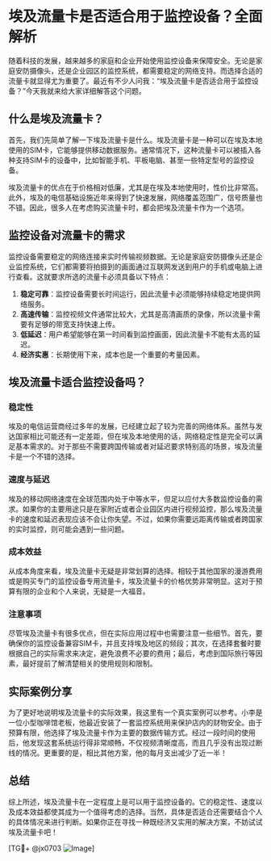 # 埃及流量卡是否适合用于监控设备？全面解析

随着科技的发展，越来越多的家庭和企业开始使用监控设备来保障安全。无论是家庭安防摄像头，还是企业园区的监控系统，都需要稳定的网络支持。而选择合适的流量卡就显得尤为重要了。最近有不少人问我：“埃及流量卡是否适合用于监控设备？”今天我就来给大家详细解答这个问题。

## 什么是埃及流量卡？

首先，我们先简单了解一下埃及流量卡是什么。埃及流量卡是一种可以在埃及本地使用的SIM卡，它能够提供移动数据服务。通常情况下，这种流量卡可以被插入各种支持SIM卡的设备中，比如智能手机、平板电脑、甚至一些特定型号的监控设备。

埃及流量卡的优点在于价格相对低廉，尤其是在埃及本地使用时，性价比非常高。此外，埃及的电信基础设施近年来得到了快速发展，网络覆盖范围广，信号质量也不错。因此，很多人在考虑购买流量卡时，都会把埃及流量卡作为一个选项。

## 监控设备对流量卡的需求

监控设备需要稳定的网络连接来实时传输视频数据。无论是家庭安防摄像头还是企业监控系统，它们都需要将拍摄到的画面通过互联网发送到用户的手机或电脑上进行查看。这就要求所选的流量卡必须具备以下特点：

1. **稳定可靠**：监控设备需要长时间运行，因此流量卡必须能够持续稳定地提供网络服务。
2. **高速传输**：监控视频文件通常比较大，尤其是高清画质的录像，所以流量卡需要有足够的带宽支持快速上传。
3. **低延迟**：用户希望能够在第一时间看到监控画面，因此流量卡不能有太高的延迟。
4. **经济实惠**：长期使用下来，成本也是一个重要的考量因素。

## 埃及流量卡适合监控设备吗？

### 稳定性

埃及的电信运营商经过多年的发展，已经建立起了较为完善的网络体系。虽然与发达国家相比可能还有一定差距，但在埃及本地使用的话，网络稳定性是完全可以满足基本需求的。对于那些不需要跨国传输或者对延迟要求特别高的场景，埃及流量卡是一个不错的选择。

### 速度与延迟

埃及的移动网络速度在全球范围内处于中等水平，但足以应付大多数监控设备的需求。如果你的主要用途只是在家附近或者企业园区内进行视频监控，那么埃及流量卡的速度和延迟表现应该不会让你失望。不过，如果你需要远距离传输或者跨国家的实时监控，则可能会遇到一些问题。

### 成本效益

从成本角度来看，埃及流量卡无疑是非常划算的选择。相较于其他国家的漫游费用或是购买专门的监控设备专用流量卡，埃及流量卡的价格优势非常明显。这对于预算有限的企业和个人来说，无疑是一大福音。

### 注意事项

尽管埃及流量卡有很多优点，但在实际应用过程中也需要注意一些细节。首先，要确保你的监控设备兼容SIM卡，并且支持埃及地区的频段；其次，在选择套餐时要根据自己的实际需求来决定，避免浪费不必要的费用；最后，考虑到国际旅行等因素，最好提前了解清楚相关的使用规则和限制。

## 实际案例分享

为了更好地说明埃及流量卡的实际效果，我这里有一个真实案例可以参考。小李是一位小型咖啡馆老板，他最近安装了一套监控系统用来保护店内的财物安全。由于预算有限，他选择了埃及流量卡作为主要的数据传输方式。经过一段时间的使用后，他发现这套系统运行得非常顺畅，不仅视频清晰度高，而且几乎没有出现过断线的情况。更重要的是，相比其他方案，他的每月支出减少了近一半！

## 总结

综上所述，埃及流量卡在一定程度上是可以用于监控设备的。它的稳定性、速度以及成本效益都使其成为一个值得考虑的选择。当然，具体是否适合还需要结合个人的具体情况来进行判断。如果你正在寻找一种既经济又实用的解决方案，不妨试试埃及流量卡吧！

[TG💪+ @jx0703 ![Image](https://github.com/user-attachments/assets/dbca1d08-cadb-493c-b0ec-ad6f7a83f270)]
